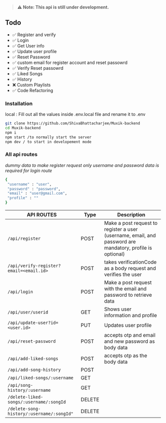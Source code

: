 > **⚠️ Note: This api is still under development.**

## Todo
- ✅ Register and verify 
- ✅ Login 
- ✅ Get User info 
- ✅ Update user profile
- ✅ Reset Password 
- ✅ custom email for register account and reset passowrd 
- ✅ Verify Reset passowrd
- ✅ Liked Songs
- ✅ History
- ❌ Custom Playlists
- ✅ Code Refactoring

###  Installation

local : 
Fill out all the values inside .env.local file and rename it to .env
```bash
git clone https://github.com/ShivaBhattacharjee/Muxik-backend
cd Muxik-backend 
npm i 
npm start /to normally start the server
npm dev / to start in developement mode

```
 ### <b>All api routes</b> 
<i>dummy data to make register request only username and password data is required for login route </i>
 ```bash
{
  "username" : "user",
  "password" : "password",
  "email" : "user@gmail.com",
  "profile" : ""
}
 ```
               
| API ROUTES          | Type     | Description                                                                                                                     |
| ------------- | -------- | ------------------------------------------------------------------------------------------------------------------------------- |
| `/api/register` | POST   | Make a post request to register a user (username, email, and password are mandatory, profile is optional)  |
| `/api/verify-register?email=<email.id>`    | POST   | takes verificationCode as a body request and verifies the user  
| `/api/login`    | POST   | Make a post request with the email and password to retrieve data                                                            |
| `/api/user/userid`    | GET   | Shows user information and profile   
| `/api/update-user?id=<user.id>`    | PUT   | Updates user profile    
| `/api/reset-password`    | POST   | accepts otp and email and new password as body data         
| `/api/add-liked-songs`    | POST   | accepts otp as the body data    
| `/api/add-song-history`    | POST   | 
| `/api/liked-songs/:username`    | GET   | 
| `/api/song-history/:username`    | GET   | 
| `/delete-liked-songs/:username/:songId`    | DELETE   | 
| `/delete-song-history/:username/:songId"`    | DELETE | 